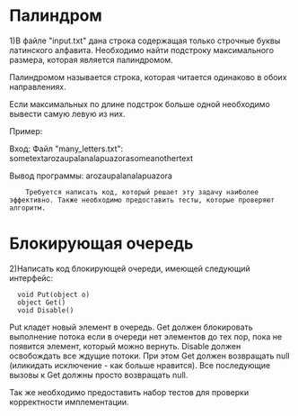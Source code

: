 # Палиндром
1)В файле "input.txt" дана строка содержащая только строчные буквы латинского алфавита. Необходимо найти подстроку максимального размера, которая является палиндромом.
 
Палиндромом называется строка, которая читается одинаково в обоих направлениях.
 
Если максимальных по длине подстрок больше одной необходимо вывести самую левую из них.
 
Пример:
 
 Вход: Файл "many_letters.txt":
                sometextarozaupalanalapuazorasomeanothertext
 
Вывод программы:
                arozaupalanalapuazora
 
        Требуется написать код, который решает эту задачу наиболее эффективно. Также необходимо предоставить тесты, которые проверяют алгоритм.

# Блокирующая очередь
2)Написать код блокирующей очереди, имеющей следующий интерфейс:
      
 
      void Put(object o)
      object Get()
      void Disable()     
 
Put кладет новый элемент в очередь.
Get должен блокировать выполнение потока если в очереди нет элементов до тех пор, пока не появится элемент, который можно вернуть.
Disable должен освобождать все ждущие потоки. При этом Get должен возвращать null (иликидать исключение - как больше нравится). Все последующие вызовы к Get должны просто возвращать null.
 
Так же необходимо предоставить набор тестов для проверки корректности имплементации.
